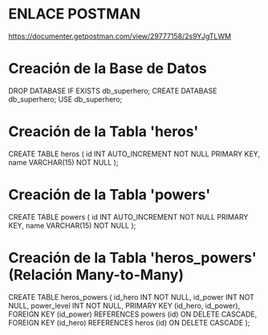 # ENLACE POSTMAN

https://documenter.getpostman.com/view/29777158/2s9YJgTLWM

# Creación de la Base de Datos

DROP DATABASE IF EXISTS db_superhero;
CREATE DATABASE db_superhero;
USE db_superhero;

# Creación de la Tabla 'heros'

CREATE TABLE heros (
id INT AUTO_INCREMENT NOT NULL PRIMARY KEY,
name VARCHAR(15) NOT NULL
);

# Creación de la Tabla 'powers'

CREATE TABLE powers (
id INT AUTO_INCREMENT NOT NULL PRIMARY KEY,
name VARCHAR(15) NOT NULL
);

# Creación de la Tabla 'heros_powers' (Relación Many-to-Many)

CREATE TABLE heros_powers (
id_hero INT NOT NULL,
id_power INT NOT NULL,
power_level INT NOT NULL,
PRIMARY KEY (id_hero, id_power),
FOREIGN KEY (id_power) REFERENCES powers (id) ON DELETE CASCADE,
FOREIGN KEY (id_hero) REFERENCES heros (id) ON DELETE CASCADE
);
